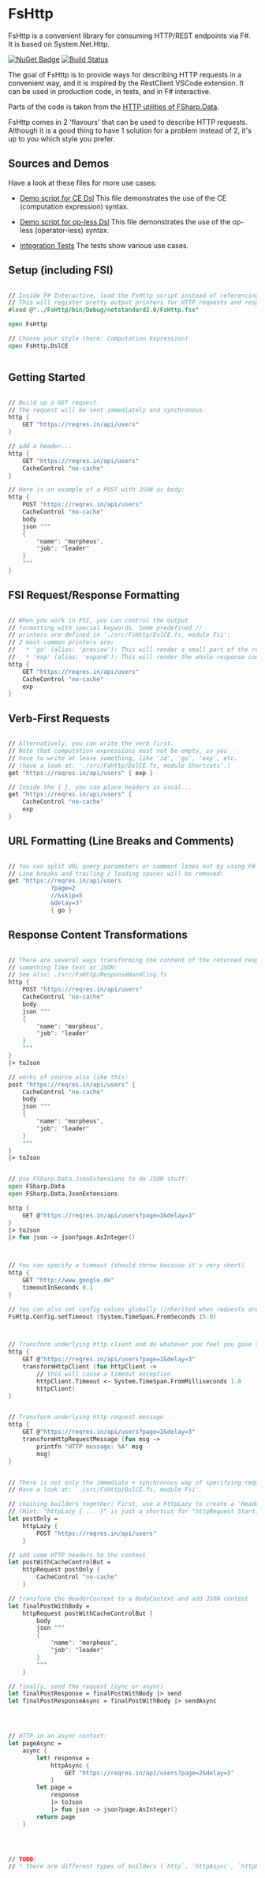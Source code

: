 
# FsHttp

FsHttp is a convenient library for consuming HTTP/REST endpoints via F#. It is based on System.Net.Http.

[![NuGet Badge](http://img.shields.io/nuget/v/SchlenkR.FsHttp.svg?style=flat)](https://www.nuget.org/packages/SchlenkR.FsHttp) [![Build Status](https://travis-ci.org/ronaldschlenker/FsHttp.svg?branch=master)](https://travis-ci.org/ronaldschlenker/FsHttp)

The goal of FsHttp is to provide ways for describing HTTP requests in a convenient way, and it is inspired by the RestClient VSCode extension. It can be used in production code, in tests, and in F# interactive.

Parts of the code is taken from the [HTTP utilities of FSharp.Data](http://fsharp.github.io/FSharp.Data/library/Http.html).

FsHttp comes in 2 'flavours' that can be used to describe HTTP requests. Although it is a good thing to have 1 solution for a problem instead of 2, it's up to you which style you prefer.

## Sources and Demos

Have a look at these files for more use cases:

* [Demo script for CE Dsl](src/Samples/Demo.DslCE.fsx)
  This file demonstrates the use of the CE (computation expression) syntax.

* [Demo script for op-less Dsl](src/Samples/Demo.Dsl.fsx)
  This file demonstrates the use of the op-less (operator-less) syntax.

* [Integration Tests](src/Tests/IntegrationTests.fs)
  The tests show various use cases.


## Setup (including FSI)

```fsharp

// Inside F# Interactive, load the FsHttp script instead of referencing the dll.
// This will register pretty output printers for HTTP requests and responses.
#load @"../FsHttp/bin/Debug/netstandard2.0/FsHttp.fsx"

open FsHttp

// Choose your style (here: Computation Expression)
open FsHttp.DslCE



```
## Getting Started
```fsharp

// Build up a GET request.
// The request will be sent immediately and synchronous.
http {
    GET "https://reqres.in/api/users"
}

// add a header...
http {
    GET "https://reqres.in/api/users"
    CacheControl "no-cache"
}

// Here is an example of a POST with JSON as body:
http {
    POST "https://reqres.in/api/users"
    CacheControl "no-cache"
    body
    json """
    {
        "name": "morpheus",
        "job": "leader"
    }
    """
}


```
## FSI Request/Response Formatting
```fsharp

// When you work in FSI, you can control the output
// formatting with special keywords. Some predefined //
// printers are defined in './src/FsHttp/DslCE.fs, module Fsi':
// 2 most common printers are:
//   * 'go' (alias: 'preview'): This will render a small part of the response content.
//   * 'exp' (alias: 'expand'): This will render the whole response content.
http {
    GET "https://reqres.in/api/users"
    CacheControl "no-cache"
    exp
}


```
## Verb-First Requests
```fsharp

// Alternatively, you can write the verb first.
// Note that computation expressions must not be empty, so you
// have to write at lease something, like 'id', 'go', 'exp', etc.
// (have a look at: './src/FsHttp/DslCE.fs, module Shortcuts'.)
get "https://reqres.in/api/users" { exp }

// Inside the { }, you can place headers as usual...
get "https://reqres.in/api/users" {
    CacheControl "no-cache"
    exp
}


```
## URL Formatting (Line Breaks and Comments)
```fsharp

// You can split URL query parameters or comment lines out by using F# line-comment syntax.
// Line breaks and trailing / leading spaces will be removed:
get "https://reqres.in/api/users
            ?page=2
            //&skip=5
            &delay=3"
            { go }


```
## Response Content Transformations
```fsharp

// There are several ways transforming the content of the returned response to
// something like text or JSON:
// See also: ./src/FsHttp/ResponseHandling.fs
http {
    POST "https://reqres.in/api/users"
    CacheControl "no-cache"
    body
    json """
    {
        "name": "morpheus",
        "job": "leader"
    }
    """
}
|> toJson

// works of cource also like this:
post "https://reqres.in/api/users" {
    CacheControl "no-cache"
    body
    json """
    {
        "name": "morpheus",
        "job": "leader"
    }
    """
}
|> toJson


// Use FSharp.Data.JsonExtensions to do JSON stuff:
open FSharp.Data
open FSharp.Data.JsonExtensions

http {
    GET @"https://reqres.in/api/users?page=2&delay=3"
}
|> toJson
|> fun json -> json?page.AsInteger()



// You can specify a timeout (should throw because it's very short)
http {
    GET "http://www.google.de"
    timeoutInSeconds 0.1
}

// You can also set config values globally (inherited when requests are created):
FsHttp.Config.setTimeout (System.TimeSpan.FromSeconds 15.0)



// Transform underlying http client and do whatever you feel you gave to do:
http {
    GET @"https://reqres.in/api/users?page=2&delay=3"
    transformHttpClient (fun httpClient ->
        // this will cause a timeout exception
        httpClient.Timeout <- System.TimeSpan.FromMilliseconds 1.0
        httpClient)
}


// Transform underlying http request message
http {
    GET @"https://reqres.in/api/users?page=2&delay=3"
    transformHttpRequestMessage (fun msg ->
        printfn "HTTP message: %A" msg
        msg)
}


// There is not only the immediate + synchronous way of specifying requests.
// Have a look at: './src/FsHttp/DslCE.fs, module Fsi'.

// chaining builders together: First, use a httpLazy to create a 'HeaderContext'
// (Hint: "httpLazy { ... }" is just a shortcut for "httpRequest StartingContext { ... }")."
let postOnly =
    httpLazy {
        POST "https://reqres.in/api/users"
    }

// add some HTTP headers to the context
let postWithCacheControlBut =
    httpRequest postOnly {
        CacheControl "no-cache"
    }

// transform the HeaderContext to a BodyContext and add JSON content
let finalPostWithBody =
    httpRequest postWithCacheControlBut {
        body
        json """
        {
            "name": "morpheus",
            "job": "leader"
        }
        """
    }

// finally, send the request (sync or async)
let finalPostResponse = finalPostWithBody |> send
let finalPostResponseAsync = finalPostWithBody |> sendAsync




// HTTP in an async context:
let pageAsync =
    async {
        let! response = 
            httpAsync {
                GET "https://reqres.in/api/users?page=2&delay=3"
            }
        let page =
            response
            |> toJson
            |> fun json -> json?page.AsInteger()
        return page
    }




// TODO:
// * There are different types of builders (`http`, `httpAsync`, `httpLazy`, and `httpMsg`)
